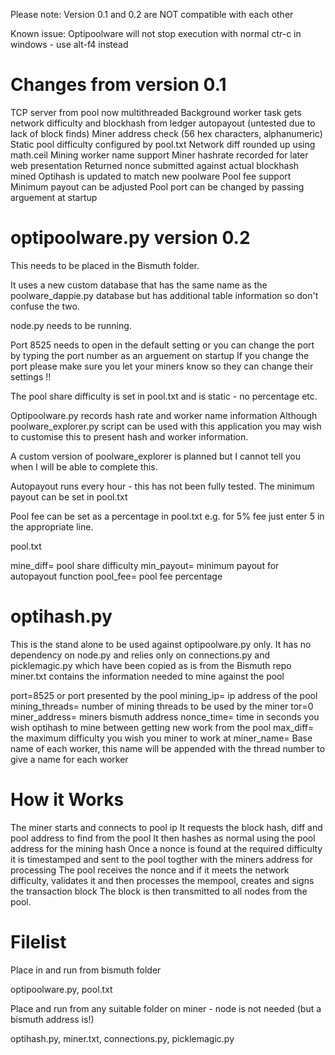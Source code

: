 Please note: Version 0.1 and 0.2 are NOT compatible with each other

Known issue: Optipoolware will not stop execution with normal ctr-c in windows - use alt-f4 instead

# Changes from version 0.1

TCP server from pool now multithreaded
Background worker task gets network difficulty and blockhash from ledger
autopayout (untested due to lack of block finds)
Miner address check (56 hex characters, alphanumeric)
Static pool difficulty configured by pool.txt
Network diff rounded up using math.ceil
Mining worker name support
Miner hashrate recorded for later web presentation
Returned nonce submitted against actual blockhash mined
Optihash is updated to match new poolware
Pool fee support
Minimum payout can be adjusted
Pool port can be changed by passing arguement at startup

# optipoolware.py version 0.2

This needs to be placed in the Bismuth folder.

It uses a new custom database that has the same name as the poolware_dappie.py database but has additional table information so don't confuse the two.

node.py needs to be running.

Port 8525 needs to open in the default setting or you can change the port by typing the port number as an arguement on startup
If you change the port please make sure you let your miners know so they can change their settings !!

The pool share difficulty is set in pool.txt and is static - no percentage etc.

Optipoolware.py records hash rate and worker name information
Although poolware_explorer.py script can be used with this application you may wish to customise this to present hash and worker information.

A custom version of poolware_explorer is planned but I cannot tell you when I will be able to complete this.

Autopayout runs every hour - this has not been fully tested. The minimum payout can be set in pool.txt

Pool fee can be set as a percentage in pool.txt e.g. for 5% fee just enter 5 in the appropriate line.

pool.txt

mine_diff= pool share difficulty
min_payout= minimum payout for autopayout function
pool_fee= pool fee percentage

# optihash.py

This is the stand alone to be used against optipoolware.py only.
It has no dependency on node.py and relies only on connections.py and picklemagic.py which have been copied as is from the Bismuth repo
miner.txt contains the information needed to mine against the pool

port=8525 or port presented by the pool
mining_ip= ip address of the pool
mining_threads= number of mining threads to be used by the miner
tor=0
miner_address= miners bismuth address
nonce_time= time in seconds you wish optihash to mine between getting new work from the pool
max_diff= the maximum difficulty you wish you miner to work at
miner_name= Base name of each worker, this name will be appended with the thread number to give a name for each worker

# How it Works

The miner starts and connects to pool ip
It requests the block hash, diff and pool address to find from the pool
It then hashes as normal using the pool address for the mining hash
Once a nonce is found at the required difficulty it is timestamped and sent to the pool togther with the miners address for processing
The pool receives the nonce and if it meets the network difficulty, validates it and then processes the mempool, creates and signs the transaction block
The block is then transmitted to all nodes from the pool.

# Filelist

Place in and run from bismuth folder

optipoolware.py, pool.txt

Place and run from any suitable folder on miner - node is not needed (but a bismuth address is!)

optihash.py, miner.txt, connections.py, picklemagic.py
